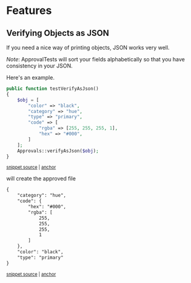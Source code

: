 # Features

## Verifying Objects as JSON

If you need a nice way of printing objects, JSON works very well.

*Note*: ApprovalTests will sort your fields alphabetically so that you have consistency in your JSON.

Here's an example.

<!-- snippet: verify_as_json -->
<a id='snippet-verify_as_json'></a>
```php
public function testVerifyAsJson()
{
    $obj = [
        "color" => "black",
        "category" => "hue",
        "type" => "primary",
        "code" => [
            "rgba" => [255, 255, 255, 1],
            "hex" => "#000",
        ]
    ];
    Approvals::verifyAsJson($obj);
}
```
<sup><a href='/tests/ApprovalTest.php#L44-L58' title='Snippet source file'>snippet source</a> | <a href='#snippet-verify_as_json' title='Start of snippet'>anchor</a></sup>
<!-- endSnippet -->

will create the approved file

<!-- snippet: tests/approvals/ApprovalTest.testVerifyAsJson.approved.txt -->
<a id='snippet-tests/approvals/ApprovalTest.testVerifyAsJson.approved.txt'></a>
```txt
{
    "category": "hue",
    "code": {
        "hex": "#000",
        "rgba": [
            255,
            255,
            255,
            1
        ]
    },
    "color": "black",
    "type": "primary"
}
```
<sup><a href='/tests/approvals/ApprovalTest.testVerifyAsJson.approved.txt#L1-L14' title='Snippet source file'>snippet source</a> | <a href='#snippet-tests/approvals/ApprovalTest.testVerifyAsJson.approved.txt' title='Start of snippet'>anchor</a></sup>
<!-- endSnippet -->
